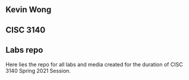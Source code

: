 ## Kevin Wong
## CISC 3140
## Labs repo

Here lies the repo for all labs and media created for the duration of CISC 3140 Spring 2021 Session.
